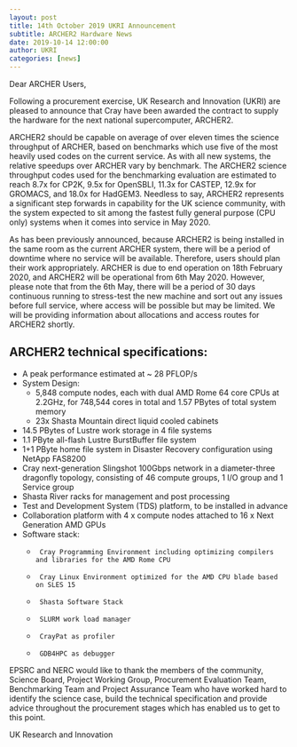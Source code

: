 ```yaml
---
layout: post
title: 14th October 2019 UKRI Announcement
subtitle: ARCHER2 Hardware News
date: 2019-10-14 12:00:00
author: UKRI
categories: [news]
---
```



Dear ARCHER Users,

Following a procurement exercise, UK Research and Innovation (UKRI) are pleased to announce that Cray have been awarded the contract to supply the hardware for the next national supercomputer, ARCHER2.

ARCHER2 should be capable on average of over eleven times the science throughput of ARCHER, based on benchmarks which use five of the most heavily used codes on the current service. As with all new systems, the relative speedups over ARCHER vary by benchmark. The ARCHER2 science throughput codes used for the benchmarking evaluation are estimated to reach 8.7x for CP2K, 9.5x for OpenSBLI, 11.3x for CASTEP, 12.9x for GROMACS, and 18.0x for HadGEM3. Needless to say, ARCHER2 represents a significant step forwards in capability for the UK science community, with the system expected to sit among the fastest fully general purpose (CPU only) systems when it comes into service in May 2020.

As has been previously announced, because ARCHER2 is being installed in the same room as the current ARCHER system, there will be a period of downtime where no service will be available. Therefore, users should plan their work appropriately. ARCHER is due to end operation on 18th February 2020, and ARCHER2 will be operational from 6th May 2020. However, please note that from the 6th May, there will be a period of 30 days continuous running to stress-test the new machine and sort out any issues before full service, where access will be possible but may be limited. We will be providing information about allocations and access routes for ARCHER2 shortly.

## ARCHER2 technical specifications:

* A peak performance estimated at ~ 28 PFLOP/s
* System Design:
  *  5,848 compute nodes, each with dual AMD Rome 64 core CPUs at 2.2GHz, for 748,544 cores in total and 1.57 PBytes of total system memory
  *  23x Shasta Mountain direct liquid cooled cabinets
*    14.5 PBytes of Lustre work storage in 4 file systems
*    1.1 PByte all-flash Lustre BurstBuffer file system
*    1+1 PByte home file system in Disaster Recovery configuration using NetApp FAS8200
*    Cray next-generation Slingshot 100Gbps network in a diameter-three dragonfly topology, consisting of 46 compute groups, 1 I/O group and 1 Service group
*    Shasta River racks for management and post processing
*    Test and Development System (TDS) platform, to be installed in advance
*    Collaboration platform with 4 x compute nodes attached to 16 x Next Generation AMD GPUs
* Software stack:
  *      Cray Programming Environment including optimizing compilers and libraries for the AMD Rome CPU
  *      Cray Linux Environment optimized for the AMD CPU blade based on SLES 15
  *      Shasta Software Stack
  *      SLURM work load manager
  *      CrayPat as profiler
  *      GDB4HPC as debugger

EPSRC and NERC would like to thank the members of the community, Science Board, Project Working Group, Procurement Evaluation Team, Benchmarking Team and Project Assurance Team who have worked hard to identify the science case, build the technical specification and provide advice throughout the procurement stages which has enabled us to get to this point.

UK Research and Innovation 
